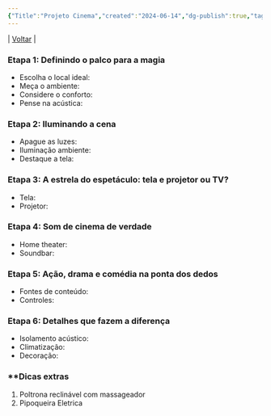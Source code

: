 ```yaml
---
{"Title":"Projeto Cinema","created":"2024-06-14","dg-publish":true,"tags":["pessoal/estudos"],"permalink":"/1.Minha Vida/Projeto_Cinema/","dgPassFrontmatter":true}
---
```


| [Voltar](index) |
### Etapa 1: Definindo o palco para a magia
- Escolha o local ideal:
- Meça o ambiente:
- Considere o conforto:
- Pense na acústica:
### Etapa 2: Iluminando a cena
- Apague as luzes:
- Iluminação ambiente:
- Destaque a tela:
### Etapa 3: A estrela do espetáculo: tela e projetor ou TV?
- Tela:
- Projetor:
### Etapa 4: Som de cinema de verdade
- Home theater:
- Soundbar:
### Etapa 5: Ação, drama e comédia na ponta dos dedos
- Fontes de conteúdo:
- Controles:
### Etapa 6: Detalhes que fazem a diferença
- Isolamento acústico:
- Climatização: 
- Decoração:
### **Dicas extras
1. Poltrona reclinável com massageador
2. Pipoqueira Eletrica
  
